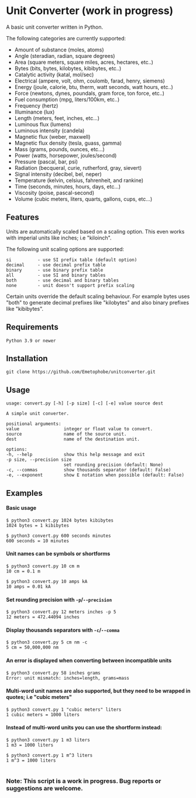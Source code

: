 # Unit Converter (work in progress)

A basic unit converter written in Python.


The following categories are currently supported:


* Amount of substance (moles, atoms)
* Angle (steradian, radian, square degrees)
* Area (square meters, square miles, acres, hectares, etc..)
* Bytes (bits, bytes, kilobytes, kibibytes, etc..)
* Catalytic activity (katal, mol/sec)
* Electrical (ampere, volt, ohm, coulomb, farad, henry, siemens)
* Energy (joule, calorie, btu, therm, watt seconds, watt hours, etc..)
* Force (newtons, dynes, poundals, gram force, ton force, etc..)
* Fuel consumption (mpg, liters/100km, etc..)
* Frequency (hertz)
* Illuminance (lux)
* Length (meters, feet, inches, etc...)
* Luminous flux (lumens)
* Luminous intensity (candela)
* Magnetic flux (weber, maxwell)
* Magnetic flux density (tesla, guass, gamma)
* Mass (grams, pounds, ounces, etc...)
* Power (watts, horsepower, joules/second)
* Pressure (pascal, bar, psi)
* Radiation (becqueral, curie, rutherford, gray, sievert)
* Signal intensity (decibel, bel, neper)
* Temperature (kelvin, celsius, fahrenheit, and rankine)
* Time (seconds, minutes, hours, days, etc...)
* Viscosity (poise, pascal-second)
* Volume (cubic meters, liters, quarts, gallons, cups, etc...)

## Features

Units are automatically scaled based on a scaling option. This even works with imperial units like inches; i.e "kiloinch".

The following unit scaling options are supported:

    si          - use SI prefix table (default option)
    decimal     - use decimal prefix table
    binary      - use binary prefix table
    all         - use SI and binary tables
    both        - use decimal and binary tables
    none        - unit doesn't support prefix scaling

Certain units override the default scaling behaviour. For example bytes uses "both" to
generate decimal prefixes like "kilobytes" and also binary prefixes like "kibibytes".


## Requirements

    Python 3.9 or newer

## Installation

    git clone https://github.com/Emetophobe/unitconverter.git

## Usage

    usage: convert.py [-h] [-p size] [-c] [-e] value source dest

    A simple unit converter.

    positional arguments:
    value                 integer or float value to convert.
    source                name of the source unit.
    dest                  name of the destination unit.

    options:
    -h, --help            show this help message and exit
    -p size, --precision size
                          set rounding precision (default: None)
    -c, --commas          show thousands separator (default: False)
    -e, --exponent        show E notation when possible (default: False)

## Examples

#### Basic usage

    $ python3 convert.py 1024 bytes kibibytes
    1024 bytes = 1 kibibytes

    $ python3 convert.py 600 seconds minutes
    600 seconds = 10 minutes

#### Unit names can be symbols or shortforms

    $ python3 convert.py 10 cm m
    10 cm = 0.1 m

    $ python3 convert.py 10 amps kA
    10 amps = 0.01 kA

#### Set rounding precision with `-p`/`--precision`

    $ python3 convert.py 12 meters inches -p 5
    12 meters = 472.44094 inches

#### Display thousands separators with `-c`/`--comma`

    $ python3 convert.py 5 cm nm -c
    5 cm = 50,000,000 nm

#### An error is displayed when converting between incompatible units

    $ python3 convert.py 58 inches grams
    Error: unit mismatch: inches=length, grams=mass

#### Multi-word unit names are also supported, but they need to be wrapped in quotes; i.e "cubic meters"

    $ python3 convert.py 1 "cubic meters" liters
    1 cubic meters = 1000 liters

#### Instead of multi-word units you can use the shortform instead:

    $ python3 convert.py 1 m3 liters
    1 m3 = 1000 liters

    $ python3 convert.py 1 m^3 liters
    1 m^3 = 1000 liters


#
### Note: This script is a work in progress. Bug reports or suggestions are welcome.
